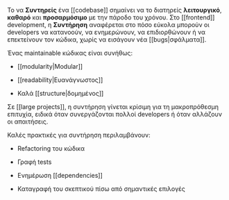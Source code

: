  
Το να **Συντηρείς** ένα [[codebase]] σημαίνει να το διατηρείς **λειτουργικό**, **καθαρό** και **προσαρμόσιμο** με την πάροδο του χρόνου. Στο [[frontend]] development, η **Συντήρηση** αναφέρεται στο πόσο εύκολα μπορούν οι developers να κατανοούν, να ενημερώνουν, να επιδιορθώνουν ή να επεκτείνουν τον κώδικα, χωρίς να εισάγουν νέα [[bugs|σφάλματα]].

Ένας maintainable κώδικας είναι συνήθως:

- [[modularity|Modular]]
    
- [[readability|Ευανάγνωστος]]
    
- Καλά [[structure|δομημένος]]
    

Σε [[large projects]], η συντήρηση γίνεται κρίσιμη για τη μακροπρόθεσμη επιτυχία, ειδικά όταν συνεργάζονται πολλοί developers ή όταν αλλάζουν οι απαιτήσεις.

Καλές πρακτικές για συντήρηση περιλαμβάνουν:

- Refactoring του κώδικα
    
- Γραφή tests
    
- Ενημέρωση [[dependencies]]
    
- Καταγραφή του σκεπτικού πίσω από σημαντικές επιλογές
    